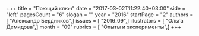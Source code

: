 +++
title = "Поющий ключ"
date = "2017-03-02T11:22:40+03:00"
side = "left"
pagesCount = "6"
slogan = ""
year = "2016"
startPage = "2"
authors = [ "Александр Бердников",]
issues = [ "2016_09",]
illustrators = [ "Ольга Демидова",]
month = "09"
rubrics = [ "Опыты и эксперименты",]
+++
